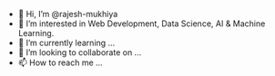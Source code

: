 - 👋 Hi, I’m @rajesh-mukhiya
- 👀 I’m interested in Web Development, Data Science, AI & Machine Learning.
- 🌱 I’m currently learning ...
- 💞️ I’m looking to collaborate on ...
- 📫 How to reach me ...

<!---
rajesh-mukhiya/rajesh-mukhiya is a ✨ special ✨ repository because its `README.md` (this file) appears on your GitHub profile.
You can click the Preview link to take a look at your changes.
--->
